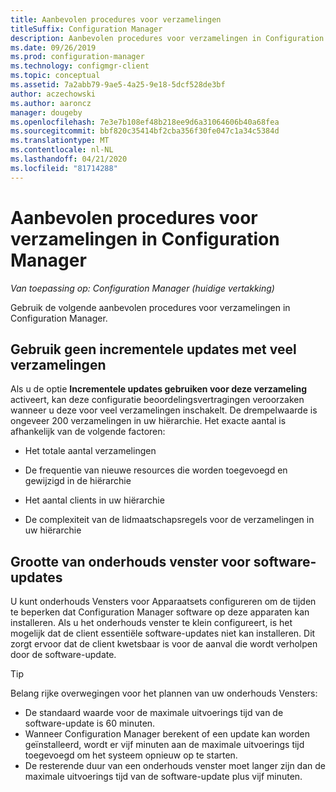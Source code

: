 ```yaml
---
title: Aanbevolen procedures voor verzamelingen
titleSuffix: Configuration Manager
description: Aanbevolen procedures voor verzamelingen in Configuration Manager ophalen.
ms.date: 09/26/2019
ms.prod: configuration-manager
ms.technology: configmgr-client
ms.topic: conceptual
ms.assetid: 7a2abb79-9ae5-4a25-9e18-5dcf528de3bf
author: aczechowski
ms.author: aaroncz
manager: dougeby
ms.openlocfilehash: 7e3e7b108ef48b218ee9d6a31064606b40a68fea
ms.sourcegitcommit: bbf820c35414bf2cba356f30fe047c1a34c5384d
ms.translationtype: MT
ms.contentlocale: nl-NL
ms.lasthandoff: 04/21/2020
ms.locfileid: "81714288"
---
```

# <a name="best-practices-for-collections-in-configuration-manager"></a>Aanbevolen procedures voor verzamelingen in Configuration Manager

*Van toepassing op: Configuration Manager (huidige vertakking)*

Gebruik de volgende aanbevolen procedures voor verzamelingen in Configuration Manager.  

## <a name="dont-use-incremental-updates-with-many-collections"></a><a name="bkmk_incremental"></a>Gebruik geen incrementele updates met veel verzamelingen

Als u de optie **Incrementele updates gebruiken voor deze verzameling** activeert, kan deze configuratie beoordelingsvertragingen veroorzaken wanneer u deze voor veel verzamelingen inschakelt. De drempelwaarde is ongeveer 200 verzamelingen in uw hiërarchie. Het exacte aantal is afhankelijk van de volgende factoren:  

- Het totale aantal verzamelingen  

- De frequentie van nieuwe resources die worden toegevoegd en gewijzigd in de hiërarchie  

- Het aantal clients in uw hiërarchie  

- De complexiteit van de lidmaatschapsregels voor de verzamelingen in uw hiërarchie  

## <a name="maintenance-window-size-for-software-updates"></a>Grootte van onderhouds venster voor software-updates

U kunt onderhouds Vensters voor Apparaatsets configureren om de tijden te beperken dat Configuration Manager software op deze apparaten kan installeren. Als u het onderhouds venster te klein configureert, is het mogelijk dat de client essentiële software-updates niet kan installeren. Dit zorgt ervoor dat de client kwetsbaar is voor de aanval die wordt verholpen door de software-update.

> [!Tip]
> Belang rijke overwegingen voor het plannen van uw onderhouds Vensters:
>
> - De standaard waarde voor de maximale uitvoerings tijd van de software-update is 60 minuten.
> - Wanneer Configuration Manager berekent of een update kan worden geïnstalleerd, wordt er vijf minuten aan de maximale uitvoerings tijd toegevoegd om het systeem opnieuw op te starten.
> - De resterende duur van een onderhouds venster moet langer zijn dan de maximale uitvoerings tijd van de software-update plus vijf minuten.

